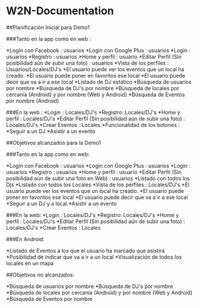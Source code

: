W2N-Documentation
=================

##Planificación Inicial para Demo1

###Tanto en la app como en web :

*Login con Facebook : usuarios
*Login con Google Plus : usuarios
*Login : usuarios
*Registro : usuarios 
*Home y perfil : usuario
*Editar Perfil (Sin posibilidad aún de subir una foto) : usuarios
*Vista de los perfiles : Usuarios/Locales/DJ's
*El usuario puede ver los eventos que un local ha creado.
*El usuario puede poner en favoritos ese local
*El usuario puede decir que va a ir a ese local
*Listado de DJ estático 
*Búsqueda de usuarios por nombre
*Búsqueda de DJ's por nombre
*Búsqueda de locales por cercanía (Android) y por nombre (Web y Android)
*Búsqueda de Eventos por nombre (Android)

###En la web :
*Login : Locales/DJ's
*Registro: Locales/DJ's
*Home y perfil : Locales/DJ's
*Editar Perfil (Sin posibilidad aún de subir una foto) : Locales/DJ's
*Crear Eventos : Locales
*Funcionalidad de los botones :
	*Seguir a un DJ 
	*Asistir a un evento

	
##Objetivos alcanzados para la Demo1

###Tanto en la app como en web:

*Login con Facebook : usuarios
*Login con Google Plus : usuarios
*Login : usuarios
*Registro : usuarios 
*Home y perfil : usuario
*Editar Perfil (Sin posibilidad aún de subir una foto en Web) : usuarios
*Listado con todos los Djs
*Listado con todos los Locales
*Vista de los perfiles : Locales/DJ's
*El usuario puede ver los eventos que un local ha creado.
*El usuario puede poner en favoritos ese local
*El usuario puede decir que va a ir a ese local
*Seguir a un DJ y a local
*Asistir a un evento 

###En la web:
*Login : Locales/DJ's
*Registro: Locales/DJ's
*Home y perfil : Locales/DJ's
*Editar Perfil (Sin posibilidad aún de subir una foto) : Locales/DJ's
*Crear Eventos : Locales

###En Android:

*Listado de Eventos a los que el usuario ha marcado que asistirá
*Posibilidad de indicar que va a ir a un local
*Visualización de todos los locales en un mapa


##Objetivos no alcanzados:

*Búsqueda de usuarios por nombre
*Búsqueda de DJ's por nombre
*Búsqueda de locales por cercanía (Android) y por nombre (Web y Android)
*Búsqueda de Eventos por nombre

